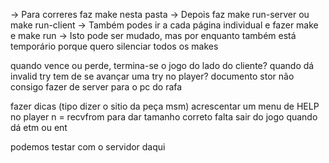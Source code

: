 -> Para correres faz make nesta pasta
-> Depois faz make run-server ou make run-client
-> Também podes ir a cada página individual e fazer make e make run
-> Isto pode ser mudado, mas por enquanto também está temporário porque quero silenciar todos os makes

quando vence ou perde, termina-se o jogo do lado do cliente?
quando dá invalid try tem de se avançar uma try no player?
documento stor
não consigo fazer de server para o pc do rafa

fazer dicas (tipo dizer o sitio da peça msm) acrescentar um menu de HELP no player 
n = recvfrom para dar tamanho correto
falta sair do jogo quando dá etm ou ent

podemos testar com o servidor daqui

